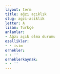 ```yaml
---
layout: term
title: ağzı açıklık
slug: agzi-aciklik
letter: A
lisan: Türkçe
anlamlar:
- Ağzı açık olma durumu
ozellikler:
- - isim
ornekler:
- - ''
orneklerkaynak:
- - ''
---
```

